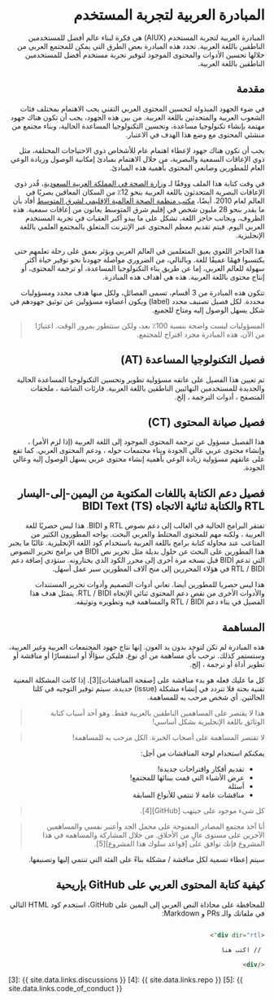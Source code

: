 <div dir="rtl">

# المبادرة العربية لتجربة المستخدم

المبادرة العربية لتجربة المستخدم (AIUX) هي فكرة لبناء عالم أفضل للمستخدمين الناطقين باللغة العربية. تحدد هذه المبادرة بعض الطرق التي يمكن للمجتمع العربي من خلالها تحسين الأدوات والمحتوى الموجود لتوفير تجربة مستخدم أفضل للمستخدمين الناطقين باللغة العربية.

## مقدمة

في ضوء الجهود المبذولة لتحسين المحتوى العربي التقني يجب الاهتمام بمختلف فئات الشعوب العربية والمتحدثين باللغة العربية. من بين هذه الجهود، يجب أن تكون هناك جهود مهتمة بإنشاء تكنولوجيا مساعدة، وتحسين التكنولوجيا المساعدة الحالية، وبناء مجتمع من منشئي المحتوى مع وضع هذا الهدف في الاعتبار.

يجب أن تكون هناك جهود لإعطاء اهتمام عام للأشخاص ذوي الاحتياجات المختلفة، مثل ذوي الإعاقات السمعية والبصرية، من خلال الاهتمام بمبادئ إمكانية الوصول وزيادة الوعي العام للمطورين وصانعي المحتوى بأهمية هذه المبادئ.

في وقت كتابة هذا الملف ووفقًا لـ [وزارة الصحة في المملكة العربية السعودية][1]، قُدر ذوي الإعاقات البصرية المتحدثون باللغة العربية بنحو 12٪ من السكان المعاقين بصريًا في العالم لعام 2010. أيضًا، [مكتب منظمة الصحة العالمية الإقليمي لشرق المتوسط][2] أفاد بأن ما يقدر بنحو 28 مليون شخص في إقليم شرق المتوسط يعانون من إعاقات سمعية. هذه الظروف، وبجانب حاجز اللغة، تشكل على ما يبدو أكبر العقبات في تجربة المستخدم العربي اليوم. فيتم تقديم معظم المحتوى عبر الإنترنت المتعلق بالمجتمع العلمي باللغة الإنجليزية.

هذا الحاجز اللغوي يعيق المتعلمين في العالم العربي ويؤثر بعمق على رحلة تعلمهم حتى يكتسبوا فهمًا عميقًا للغة. وبالتالي، من الضروري مواصلة جهودنا نحو توفير حياة أكثر سهولة للعالم العربي، إما عن طريق بناء التكنولوجيا المساعدة، أو ترجمة المحتوى، أو إنتاج محتوى باللغة العربية. هذه هي أهداف هذه المبادرة.

تتكون هذه المبادرة من 3 أقسام، تسمى الفصائل، ولكل منها هدف محدد ومسؤوليات محددة. لكل فصيل تصنيف محدد (label) ويكون أعضاؤه مسؤولين عن توثيق جهودهم في شكل يسهل الوصول إليه ومتاح للجميع.

> المسؤوليات ليست واضحة بنسبة 100٪ بعد، ولكن ستتطور بمرور الوقت. اعتبارًا من الآن، هذه المبادرة مجرد اقتراح للمجتمع.

## فصيل التكنولوجيا المساعدة (AT)

تم تعيين هذا الفصيل على عاتقه مسؤولية تطوير وتحسين التكنولوجيا المساعدة الحالية والجديدة للمستخدمين النهائيين الناطقين باللغة العربية. قارئات الشاشة ، ملحقات المتصفح ، أدوات الترجمة ، إلخ.

## فصيل صيانة المحتوى (CT)

هذا الفصيل مسؤول عن ترجمة المحتوى الموجود إلى اللغة العربية (إذا لزم الأمر) ، وإنشاء محتوى عربي عالي الجودة وبناء مجتمعات حوله ، ودعم المحتوى العربي. كما تقع على عاتقهم مسؤولية زيادة الوعي بأهمية إنشاء محتوى عربي يسهل الوصول إليه وعالي الجودة.

## فصيل دعم الكتابة باللغات المكتوبة من اليمين-إلى-اليسار RTL والكتابة ثنائية الاتجاه BIDI Text (TS)

تفتقر البرامج الحالية في الغالب إلى دعم نصوص RTL و BIDI. هذا ليس حصريًا للغة العربية ، ولكنه مهم للمحتوى المختلط والعربي البحت. يواجه المطورون الكثير من المتاعب عند محاولة كتابة برامج باللغة العربية باستخدام كود اللغة الإنجليزية. غالبًا ما يجبر هذا المطورين على البحث عن حلول بديلة مثل تحرير نص BIDI في برامج تحرير النصوص التي تدعم BIDI قبل نسخه مرة أخرى إلى محرر الكود الذي يختارونه. ستؤدي إضافة دعم RTL / BIDI في هؤلاء المحررين إلى منح آلاف المطورين سير عمل أسهل.

هذا ليس حصريا للمطورين أيضا. تعاني أدوات التصميم وأدوات تحرير المستندات والأدوات الأخرى من نقص دعم المحتوى ثنائي الإتجاه RTL / BIDI. يتمثل هدف هذا الفصيل في بناء دعم RTL / BIDI والمساهمة فيه وتطويره وتوثيقه.

## المساهمة

هذه المبادرة لم تكن لتوجد بدون يد العون. إنها نتاج جهود المجتمعات العربية وغير العربية، وستستمر كذلك. نرحب بأي مساهمة من أي نوع. فليكن سؤالًا أو استفسارًا أو مناقشة أو تطوير أداة أو ترجمة ، إلخ.

كل ما عليك فعله هو بدء مناقشة على [صفحة المناقشات][3]. إذا كانت المشكلة المعنية تقنية بحتة فلا تتردد في إنشاء مشكلة  (issue) جديدة. سيتم توفير التوجيه في كلتا الحالتين. أي شخص مرحب به للمساهمة.

> هذا لا يقتصر على المساهمين الناطقين بالعربية فقط. وهو أحد أسباب كتابة الوثائق باللغة الإنجليزية بشكل أساسي!

> لا تقتصر المساهمة على أصحاب الخبرة. الكل مرحب به للمساهمة!

يمكنكم استخدام لوحة المناقشات من أجل:

- تقديم أفكار واقتراحات جديدة!
- عرض الأشياء التي قمت ببنائها للمجتمع!
- أسئلة
- مناقشات عامة لا تنتمي للأنواع السابقة

> كل شيء موجود على جيتهب [GitHub][4].

> أنا آخذ مجتمع المصادر المفتوحة على محمل الجد وأعتبر نفسي والمساهمين الآخرين على مستوى عالٍ من الأخلاق. من خلال المشاركة والمساهمة في هذا المشروع فإنك توافق على [قواعد سلوك هذا المشروع][5].

سيتم إعطاء تسمية لكل مناقشة / مشكلة بناءً على الفئة التي تنتمي إليها وتصنيفها.

## كيفية كتابة المحتوى العربي على GitHub بإريحية

للمحافظة على محاذاة النص العربي إلى اليمين على GitHub، استخدم كود HTML التالي في ملفاتك والـ PRs و Markdown:

```html

<div dir="rtl">

 // اكتب هنا

</div>

```

</div>

[1]: https://www.moh.gov.sa/HealthAwareness/HealthDay/2019/Pages/HealthDay-2019-10-10-001.aspx
[2]: http://www.emro.who.int/ar/control-and-preventions-of-blindness-and-deafness/about-the-programme/about-the-programme.html
[3]: {{ site.data.links.discussions }}
[4]: {{ site.data.links.repo }}
[5]: {{ site.data.links.code_of_conduct }}